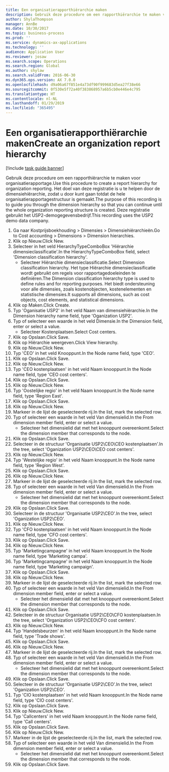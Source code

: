 ```yaml
---
title: Een organisatierapporthiërarchie maken
description: Gebruik deze procedure om een rapporthiërarchie te maken voor organisatierapportage.
author: ShylaThompson
manager: AnnBe
ms.date: 10/30/2017
ms.topic: business-process
ms.prod: ''
ms.service: dynamics-ax-applications
ms.technology: ''
audience: Application User
ms.reviewer: josaw
ms.search.scope: Operations
ms.search.region: Global
ms.author: shylaw
ms.search.validFrom: 2016-06-30
ms.dyn365.ops.version: AX 7.0.0
ms.openlocfilehash: d9a06a67f851e4a73df90f999683d5ea27f38e66
ms.sourcegitcommit: 0f530e5f72a40f383868957a6b5cb0e446e4c795
ms.translationtype: HT
ms.contentlocale: nl-NL
ms.lasthandoff: 01/29/2019
ms.locfileid: "365495"
---
```

# <a name="create-an-organization-report-hierarchy"></a><span data-ttu-id="d8bbd-103">Een organisatierapporthiërarchie maken</span><span class="sxs-lookup"><span data-stu-id="d8bbd-103">Create an organization report hierarchy</span></span>

[!include [task guide banner](../../includes/task-guide-banner.md)]

<span data-ttu-id="d8bbd-104">Gebruik deze procedure om een rapporthiërarchie te maken voor organisatierapportage.</span><span class="sxs-lookup"><span data-stu-id="d8bbd-104">Use this procedure to create a report hierarchy for organization reporting.</span></span> <span data-ttu-id="d8bbd-105">Het doel van deze registratie is u te helpen door de dimensiehiërarchie, zodat u door kunt gaan totdat de hele organisatierapportagestructuur is gemaakt.</span><span class="sxs-lookup"><span data-stu-id="d8bbd-105">The purpose of this recording is to guide you through the dimension hierarchy so that you can continue until the whole organization reporting structure is created.</span></span> <span data-ttu-id="d8bbd-106">Deze registratie gebruikt het USP2-demogegevensbedrijf.</span><span class="sxs-lookup"><span data-stu-id="d8bbd-106">This recording uses the USP2 demo data company.</span></span>

1. <span data-ttu-id="d8bbd-107">Ga naar Kostprijsboekhouding > Dimensies > Dimensiehiërarchieën.</span><span class="sxs-lookup"><span data-stu-id="d8bbd-107">Go to Cost accounting > Dimensions > Dimension hierarchies.</span></span>
2. <span data-ttu-id="d8bbd-108">Klik op Nieuw.</span><span class="sxs-lookup"><span data-stu-id="d8bbd-108">Click New.</span></span>
3. <span data-ttu-id="d8bbd-109">Selecteer in het veld HierarchyTypeComboBox 'Hiërarchie dimensieclassificatie'.</span><span class="sxs-lookup"><span data-stu-id="d8bbd-109">In the HierarchyTypeComboBox field, select 'Dimension classification hierarchy'.</span></span>
    * <span data-ttu-id="d8bbd-110">Selecteer Hiërarchie dimensieclassificatie.</span><span class="sxs-lookup"><span data-stu-id="d8bbd-110">Select Dimension classification hierarchy.</span></span> <span data-ttu-id="d8bbd-111">Het type Hiërarchie dimensieclassificatie wordt gebruikt om regels voor rapportagedoeleinden te definiëren.</span><span class="sxs-lookup"><span data-stu-id="d8bbd-111">The Dimension classification hierarchy type is used to define rules and for reporting purposes.</span></span> <span data-ttu-id="d8bbd-112">Het biedt ondersteuning voor alle dimensies, zoals kostenobjecten, kostenelementen en statistische dimensies.</span><span class="sxs-lookup"><span data-stu-id="d8bbd-112">It supports all dimensions, such as cost objects, cost elements, and statistical dimensions.</span></span>  
4. <span data-ttu-id="d8bbd-113">Klik op Maken.</span><span class="sxs-lookup"><span data-stu-id="d8bbd-113">Click Create.</span></span>
5. <span data-ttu-id="d8bbd-114">Typ 'Oganisatie USP2' in het veld Naam van dimensiehiërarchie.</span><span class="sxs-lookup"><span data-stu-id="d8bbd-114">In the Dimension hierarchy name field, type 'Oganization USP2'.</span></span>
6. <span data-ttu-id="d8bbd-115">Typ of selecteer een waarde in het veld Dimensie.</span><span class="sxs-lookup"><span data-stu-id="d8bbd-115">In the Dimension field, enter or select a value.</span></span>
    * <span data-ttu-id="d8bbd-116">Selecteer Kostenplaatsen.</span><span class="sxs-lookup"><span data-stu-id="d8bbd-116">Select Cost centers.</span></span>  
7. <span data-ttu-id="d8bbd-117">Klik op Opslaan.</span><span class="sxs-lookup"><span data-stu-id="d8bbd-117">Click Save.</span></span>
8. <span data-ttu-id="d8bbd-118">Klik op Hiërarchie weergeven.</span><span class="sxs-lookup"><span data-stu-id="d8bbd-118">Click View hierarchy.</span></span>
9. <span data-ttu-id="d8bbd-119">Klik op Nieuw.</span><span class="sxs-lookup"><span data-stu-id="d8bbd-119">Click New.</span></span>
10. <span data-ttu-id="d8bbd-120">Typ 'CEO' in het veld Knooppunt.</span><span class="sxs-lookup"><span data-stu-id="d8bbd-120">In the Node name field, type 'CEO'.</span></span>
11. <span data-ttu-id="d8bbd-121">Klik op Opslaan.</span><span class="sxs-lookup"><span data-stu-id="d8bbd-121">Click Save.</span></span>
12. <span data-ttu-id="d8bbd-122">Klik op Nieuw.</span><span class="sxs-lookup"><span data-stu-id="d8bbd-122">Click New.</span></span>
13. <span data-ttu-id="d8bbd-123">Typ 'CEO kostenplaatsen' in het veld Naam knooppunt.</span><span class="sxs-lookup"><span data-stu-id="d8bbd-123">In the Node name field, type 'CEO cost centers'.</span></span>
14. <span data-ttu-id="d8bbd-124">Klik op Opslaan.</span><span class="sxs-lookup"><span data-stu-id="d8bbd-124">Click Save.</span></span>
15. <span data-ttu-id="d8bbd-125">Klik op Nieuw.</span><span class="sxs-lookup"><span data-stu-id="d8bbd-125">Click New.</span></span>
16. <span data-ttu-id="d8bbd-126">Typ 'Oostelijke regio' in het veld Naam knooppunt.</span><span class="sxs-lookup"><span data-stu-id="d8bbd-126">In the Node name field, type 'Region East'.</span></span>
17. <span data-ttu-id="d8bbd-127">Klik op Opslaan.</span><span class="sxs-lookup"><span data-stu-id="d8bbd-127">Click Save.</span></span>
18. <span data-ttu-id="d8bbd-128">Klik op Nieuw.</span><span class="sxs-lookup"><span data-stu-id="d8bbd-128">Click New.</span></span>
19. <span data-ttu-id="d8bbd-129">Markeer in de lijst de geselecteerde rij.</span><span class="sxs-lookup"><span data-stu-id="d8bbd-129">In the list, mark the selected row.</span></span>
20. <span data-ttu-id="d8bbd-130">Typ of selecteer een waarde in het veld Van dimensielid.</span><span class="sxs-lookup"><span data-stu-id="d8bbd-130">In the From dimension member field, enter or select a value.</span></span>
    * <span data-ttu-id="d8bbd-131">Selecteer het dimensielid dat met het knooppunt overeenkomt.</span><span class="sxs-lookup"><span data-stu-id="d8bbd-131">Select the dimension member that corresponds to the node.</span></span>  
21. <span data-ttu-id="d8bbd-132">Klik op Opslaan.</span><span class="sxs-lookup"><span data-stu-id="d8bbd-132">Click Save.</span></span>
22. <span data-ttu-id="d8bbd-133">Selecteer in de structuur 'Organisatie USP2\CEO\CEO kostenplaatsen'.</span><span class="sxs-lookup"><span data-stu-id="d8bbd-133">In the tree, select 'Oganization USP2\CEO\CEO cost centers'.</span></span>
23. <span data-ttu-id="d8bbd-134">Klik op Nieuw.</span><span class="sxs-lookup"><span data-stu-id="d8bbd-134">Click New.</span></span>
24. <span data-ttu-id="d8bbd-135">Typ 'Westelijke regio' in het veld Naam knooppunt.</span><span class="sxs-lookup"><span data-stu-id="d8bbd-135">In the Node name field, type 'Region West'.</span></span>
25. <span data-ttu-id="d8bbd-136">Klik op Opslaan.</span><span class="sxs-lookup"><span data-stu-id="d8bbd-136">Click Save.</span></span>
26. <span data-ttu-id="d8bbd-137">Klik op Nieuw.</span><span class="sxs-lookup"><span data-stu-id="d8bbd-137">Click New.</span></span>
27. <span data-ttu-id="d8bbd-138">Markeer in de lijst de geselecteerde rij.</span><span class="sxs-lookup"><span data-stu-id="d8bbd-138">In the list, mark the selected row.</span></span>
28. <span data-ttu-id="d8bbd-139">Typ of selecteer een waarde in het veld Van dimensielid.</span><span class="sxs-lookup"><span data-stu-id="d8bbd-139">In the From dimension member field, enter or select a value.</span></span>
    * <span data-ttu-id="d8bbd-140">Selecteer het dimensielid dat met het knooppunt overeenkomt.</span><span class="sxs-lookup"><span data-stu-id="d8bbd-140">Select the dimension member that corresponds to the node.</span></span>  
29. <span data-ttu-id="d8bbd-141">Klik op Opslaan.</span><span class="sxs-lookup"><span data-stu-id="d8bbd-141">Click Save.</span></span>
30. <span data-ttu-id="d8bbd-142">Selecteer in de structuur 'Organisatie USP2\CEO'.</span><span class="sxs-lookup"><span data-stu-id="d8bbd-142">In the tree, select 'Oganization USP2\CEO'.</span></span>
31. <span data-ttu-id="d8bbd-143">Klik op Nieuw.</span><span class="sxs-lookup"><span data-stu-id="d8bbd-143">Click New.</span></span>
32. <span data-ttu-id="d8bbd-144">Typ 'CFO kostenplaatsen' in het veld Naam knooppunt.</span><span class="sxs-lookup"><span data-stu-id="d8bbd-144">In the Node name field, type 'CFO cost centers'.</span></span>
33. <span data-ttu-id="d8bbd-145">Klik op Opslaan.</span><span class="sxs-lookup"><span data-stu-id="d8bbd-145">Click Save.</span></span>
34. <span data-ttu-id="d8bbd-146">Klik op Nieuw.</span><span class="sxs-lookup"><span data-stu-id="d8bbd-146">Click New.</span></span>
35. <span data-ttu-id="d8bbd-147">Typ 'Marketingcampagne' in het veld Naam knooppunt.</span><span class="sxs-lookup"><span data-stu-id="d8bbd-147">In the Node name field, type 'Marketing campa'.</span></span>
36. <span data-ttu-id="d8bbd-148">Typ 'Marketingcampagne' in het veld Naam knooppunt.</span><span class="sxs-lookup"><span data-stu-id="d8bbd-148">In the Node name field, type 'Marketing campaign'.</span></span>
37. <span data-ttu-id="d8bbd-149">Klik op Opslaan.</span><span class="sxs-lookup"><span data-stu-id="d8bbd-149">Click Save.</span></span>
38. <span data-ttu-id="d8bbd-150">Klik op Nieuw.</span><span class="sxs-lookup"><span data-stu-id="d8bbd-150">Click New.</span></span>
39. <span data-ttu-id="d8bbd-151">Markeer in de lijst de geselecteerde rij.</span><span class="sxs-lookup"><span data-stu-id="d8bbd-151">In the list, mark the selected row.</span></span>
40. <span data-ttu-id="d8bbd-152">Typ of selecteer een waarde in het veld Van dimensielid.</span><span class="sxs-lookup"><span data-stu-id="d8bbd-152">In the From dimension member field, enter or select a value.</span></span>
    * <span data-ttu-id="d8bbd-153">Selecteer het dimensielid dat met het knooppunt overeenkomt.</span><span class="sxs-lookup"><span data-stu-id="d8bbd-153">Select the dimension member that corresponds to the node.</span></span>  
41. <span data-ttu-id="d8bbd-154">Klik op Opslaan.</span><span class="sxs-lookup"><span data-stu-id="d8bbd-154">Click Save.</span></span>
42. <span data-ttu-id="d8bbd-155">Selecteer in de structuur Organisatie USP2\CEO\CFO kostenplaatsen.</span><span class="sxs-lookup"><span data-stu-id="d8bbd-155">In the tree, select 'Organization USP2\CEO\CFO cost centers'.</span></span>
43. <span data-ttu-id="d8bbd-156">Klik op Nieuw.</span><span class="sxs-lookup"><span data-stu-id="d8bbd-156">Click New.</span></span>
44. <span data-ttu-id="d8bbd-157">Typ 'Handelsbeurzen' in het veld Naam knooppunt.</span><span class="sxs-lookup"><span data-stu-id="d8bbd-157">In the Node name field, type 'Trade shows'.</span></span>
45. <span data-ttu-id="d8bbd-158">Klik op Opslaan.</span><span class="sxs-lookup"><span data-stu-id="d8bbd-158">Click Save.</span></span>
46. <span data-ttu-id="d8bbd-159">Klik op Nieuw.</span><span class="sxs-lookup"><span data-stu-id="d8bbd-159">Click New.</span></span>
47. <span data-ttu-id="d8bbd-160">Markeer in de lijst de geselecteerde rij.</span><span class="sxs-lookup"><span data-stu-id="d8bbd-160">In the list, mark the selected row.</span></span>
48. <span data-ttu-id="d8bbd-161">Typ of selecteer een waarde in het veld Van dimensielid.</span><span class="sxs-lookup"><span data-stu-id="d8bbd-161">In the From dimension member field, enter or select a value.</span></span>
    * <span data-ttu-id="d8bbd-162">Selecteer het dimensielid dat met het knooppunt overeenkomt.</span><span class="sxs-lookup"><span data-stu-id="d8bbd-162">Select the dimension member that corresponds to the node.</span></span>  
49. <span data-ttu-id="d8bbd-163">Klik op Opslaan.</span><span class="sxs-lookup"><span data-stu-id="d8bbd-163">Click Save.</span></span>
50. <span data-ttu-id="d8bbd-164">Selecteer in de structuur 'Organisatie USP2\CEO'.</span><span class="sxs-lookup"><span data-stu-id="d8bbd-164">In the tree, select 'Oganization USP2\CEO'.</span></span>
51. <span data-ttu-id="d8bbd-165">Typ 'CIO kostenplaatsen' in het veld Naam knooppunt.</span><span class="sxs-lookup"><span data-stu-id="d8bbd-165">In the Node name field, type 'CIO cost centers'.</span></span>
52. <span data-ttu-id="d8bbd-166">Klik op Opslaan.</span><span class="sxs-lookup"><span data-stu-id="d8bbd-166">Click Save.</span></span>
53. <span data-ttu-id="d8bbd-167">Klik op Nieuw.</span><span class="sxs-lookup"><span data-stu-id="d8bbd-167">Click New.</span></span>
54. <span data-ttu-id="d8bbd-168">Typ 'Callcenters' in het veld Naam knooppunt.</span><span class="sxs-lookup"><span data-stu-id="d8bbd-168">In the Node name field, type 'Call centers'.</span></span>
55. <span data-ttu-id="d8bbd-169">Klik op Opslaan.</span><span class="sxs-lookup"><span data-stu-id="d8bbd-169">Click Save.</span></span>
56. <span data-ttu-id="d8bbd-170">Klik op Nieuw.</span><span class="sxs-lookup"><span data-stu-id="d8bbd-170">Click New.</span></span>
57. <span data-ttu-id="d8bbd-171">Markeer in de lijst de geselecteerde rij.</span><span class="sxs-lookup"><span data-stu-id="d8bbd-171">In the list, mark the selected row.</span></span>
58. <span data-ttu-id="d8bbd-172">Typ of selecteer een waarde in het veld Van dimensielid.</span><span class="sxs-lookup"><span data-stu-id="d8bbd-172">In the From dimension member field, enter or select a value.</span></span>
    * <span data-ttu-id="d8bbd-173">Selecteer het dimensielid dat met het knooppunt overeenkomt.</span><span class="sxs-lookup"><span data-stu-id="d8bbd-173">Select the dimension member that corresponds to the node.</span></span>  
59. <span data-ttu-id="d8bbd-174">Klik op Opslaan.</span><span class="sxs-lookup"><span data-stu-id="d8bbd-174">Click Save.</span></span>


